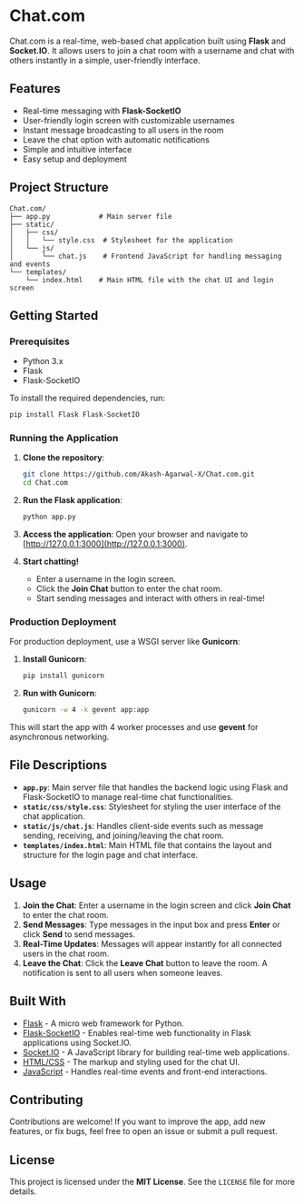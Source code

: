 # Chat.com

Chat.com is a real-time, web-based chat application built using **Flask** and **Socket.IO**. It allows users to join a chat room with a username and chat with others instantly in a simple, user-friendly interface.

## Features

- Real-time messaging with **Flask-SocketIO**
- User-friendly login screen with customizable usernames
- Instant message broadcasting to all users in the room
- Leave the chat option with automatic notifications
- Simple and intuitive interface
- Easy setup and deployment

## Project Structure

```
Chat.com/
├── app.py            # Main server file
├── static/
│   ├── css/
│   │   └── style.css  # Stylesheet for the application
│   └── js/
│       └── chat.js    # Frontend JavaScript for handling messaging and events
└── templates/
    └── index.html    # Main HTML file with the chat UI and login screen
```

## Getting Started

### Prerequisites

- Python 3.x
- Flask
- Flask-SocketIO

To install the required dependencies, run:

```bash
pip install Flask Flask-SocketIO
```

### Running the Application

1. **Clone the repository**:
   ```bash
   git clone https://github.com/Akash-Agarwal-X/Chat.com.git
   cd Chat.com
   ```

2. **Run the Flask application**:
   ```bash
   python app.py
   ```

3. **Access the application**:
   Open your browser and navigate to [http://127.0.0.1:3000](http://127.0.0.1:3000).

4. **Start chatting!**  
   - Enter a username in the login screen.
   - Click the **Join Chat** button to enter the chat room.
   - Start sending messages and interact with others in real-time!

### Production Deployment

For production deployment, use a WSGI server like **Gunicorn**:

1. **Install Gunicorn**:
   ```bash
   pip install gunicorn
   ```

2. **Run with Gunicorn**:
   ```bash
   gunicorn -w 4 -k gevent app:app
   ```

This will start the app with 4 worker processes and use **gevent** for asynchronous networking.

## File Descriptions

- **`app.py`**: Main server file that handles the backend logic using Flask and Flask-SocketIO to manage real-time chat functionalities.
- **`static/css/style.css`**: Stylesheet for styling the user interface of the chat application.
- **`static/js/chat.js`**: Handles client-side events such as message sending, receiving, and joining/leaving the chat room.
- **`templates/index.html`**: Main HTML file that contains the layout and structure for the login page and chat interface.

## Usage

1. **Join the Chat**: Enter a username in the login screen and click **Join Chat** to enter the chat room.
2. **Send Messages**: Type messages in the input box and press **Enter** or click **Send** to send messages.
3. **Real-Time Updates**: Messages will appear instantly for all connected users in the chat room.
4. **Leave the Chat**: Click the **Leave Chat** button to leave the room. A notification is sent to all users when someone leaves.

## Built With

- [Flask](https://flask.palletsprojects.com/) - A micro web framework for Python.
- [Flask-SocketIO](https://flask-socketio.readthedocs.io/) - Enables real-time web functionality in Flask applications using Socket.IO.
- [Socket.IO](https://socket.io/) - A JavaScript library for building real-time web applications.
- [HTML/CSS](https://developer.mozilla.org/en-US/docs/Web/HTML) - The markup and styling used for the chat UI.
- [JavaScript](https://developer.mozilla.org/en-US/docs/Web/JavaScript) - Handles real-time events and front-end interactions.

## Contributing

Contributions are welcome! If you want to improve the app, add new features, or fix bugs, feel free to open an issue or submit a pull request.

## License

This project is licensed under the **MIT License**. See the `LICENSE` file for more details.